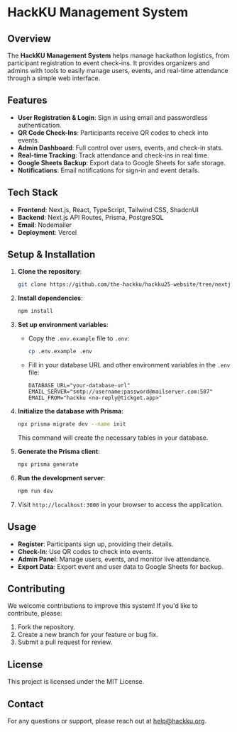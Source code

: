 # **HackKU Management System**

## Overview

The **HackKU Management System** helps manage hackathon logistics, from participant registration to event check-ins. It provides organizers and admins with tools to easily manage users, events, and real-time attendance through a simple web interface.

## Features

- **User Registration & Login**: Sign in using email and passwordless authentication.
- **QR Code Check-Ins**: Participants receive QR codes to check into events.
- **Admin Dashboard**: Full control over users, events, and check-in stats.
- **Real-time Tracking**: Track attendance and check-ins in real time.
- **Google Sheets Backup**: Export data to Google Sheets for safe storage.
- **Notifications**: Email notifications for sign-in and event details.

## Tech Stack

- **Frontend**: Next.js, React, TypeScript, Tailwind CSS, ShadcnUI
- **Backend**: Next.js API Routes, Prisma, PostgreSQL
- **Email**: Nodemailer
- **Deployment**: Vercel

## Setup & Installation

1. **Clone the repository**:
   ```bash
   git clone https://github.com/the-hackku/hackku25-website/tree/nextjs
   ```
2. **Install dependencies**:
   ```bash
   npm install
   ```
3. **Set up environment variables**:

   - Copy the `.env.example` file to `.env`:
     ```bash
     cp .env.example .env
     ```
   - Fill in your database URL and other environment variables in the `.env` file:
     ```
     DATABASE_URL="your-database-url"
     EMAIL_SERVER="smtp://username:password@mailserver.com:587"
     EMAIL_FROM="hackku <no-reply@tickget.app>"
     ```

4. **Initialize the database with Prisma**:

   ```bash
   npx prisma migrate dev --name init
   ```

   This command will create the necessary tables in your database.

5. **Generate the Prisma client**:

   ```bash
   npx prisma generate
   ```

6. **Run the development server**:

   ```bash
   npm run dev
   ```

7. Visit `http://localhost:3000` in your browser to access the application.

## Usage

- **Register**: Participants sign up, providing their details.
- **Check-In**: Use QR codes to check into events.
- **Admin Panel**: Manage users, events, and monitor live attendance.
- **Export Data**: Export event and user data to Google Sheets for backup.

## Contributing

We welcome contributions to improve this system! If you'd like to contribute, please:

1. Fork the repository.
2. Create a new branch for your feature or bug fix.
3. Submit a pull request for review.

## License

This project is licensed under the MIT License.

## Contact

For any questions or support, please reach out at [help@hackku.org](mailto:help@hackku.org).
